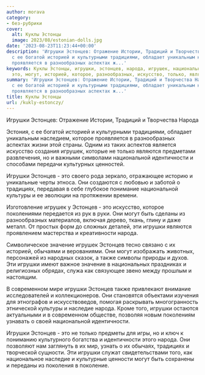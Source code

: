 ```yaml
---
author: morava
category:
- без-рубрики
cover:
  alt: Куклы Эстонцы
  image: 2023/08/estonian-dolls.jpg
date: '2023-08-23T11:23:44+00:00'
description: 'Игрушки Эстонцев: Отражение Истории, Традиций и Творчества Народа Эстония,
  с ее богатой историей и культурными традициями, обладает уникальным наследием, которое
  проявляется в разнообразных аспектах ж...'
keywords: Куклы Эстонцы, игрушки, эстонцев, народа, игрушек, национальной, идентичности,
  это, могут, историей, которое, разнообразных, искусство, только, являются, традициях
summary: 'Игрушки Эстонцев: Отражение Истории, Традиций и Творчества Народа Эстония,
  с ее богатой историей и культурными традициями, обладает уникальным наследием, которое
  проявляется в разнообразных аспектах ж...'
title: Куклы Эстонцы
url: /kukly-estonczy/
---
```


Игрушки Эстонцев: Отражение Истории, Традиций и Творчества Народа

Эстония, с ее богатой историей и культурными традициями, обладает уникальным наследием, которое проявляется в разнообразных аспектах жизни этой страны. Одним из таких аспектов является искусство создания игрушек, которые не только являются предметами развлечения, но и важными символами национальной идентичности и способами передачи культурных ценностей.

Игрушки Эстонцев \- это своего рода зеркало, отражающее историю и уникальные черты этноса. Они создаются с любовью и заботой о традициях, передавая в себе глубокое понимание национальной культуры и ее эволюции на протяжении времени.

Изготовление игрушек у Эстонцев \- это искусство, которое поколениями передается из рук в руки. Они могут быть сделаны из разнообразных материалов, включая дерево, ткань, глину и даже металл. От простых форм до сложных деталей, эти игрушки являются проявлением мастерства и креативности народа.

Символическое значение игрушек Эстонцев тесно связано с их историей, обычаями и верованиями. Они могут изображать животных, персонажей из народных сказок, а также символы природы и духов. Эти игрушки имеют важное значение в национальных праздниках и религиозных обрядах, служа как связующее звено между прошлым и настоящим.

В современном мире игрушки Эстонцев также привлекают внимание исследователей и коллекционеров. Они становятся объектами изучения для этнографов и искусствоведов, помогая раскрывать многогранность этнической культуры и наследие народа. Кроме того, игрушки остаются актуальными и в современном обществе, позволяя новым поколениям узнавать о своей национальной идентичности.

Игрушки Эстонцев \- это не только предметы для игры, но и ключ к пониманию культурного богатства и идентичности этого народа. Они позволяют нам заглянуть в их мир, узнать о их обычаях, традициях и творческой сущности. Эти игрушки служат свидетельствами того, как национальное наследие и культурные ценности могут быть сохранены и переданы из поколения в поколение.
